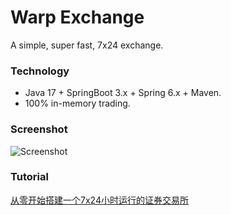 # Warp Exchange

A simple, super fast, 7x24 exchange.

### Technology

- Java 17 + SpringBoot 3.x + Spring 6.x + Maven.
- 100% in-memory trading.

### Screenshot

![Screenshot](https://github.com/michaelliao/warpexchange/blob/main/screenshot.png?raw=true)

### Tutorial

[从零开始搭建一个7x24小时运行的证券交易所](https://liaoxuefeng.com/books/java/springcloud/)
